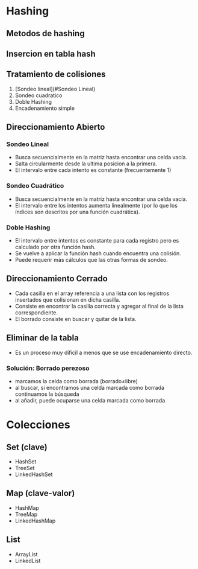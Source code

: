 # Hashing

## Metodos de hashing

## Insercion en tabla hash

## Tratamiento de colisiones

1. [Sondeo lineal](#Sondeo Lineal)
2. Sondeo cuadratico
3. Doble Hashing
4. Encadenamiento simple

## Direccionamiento Abierto

### Sondeo Lineal
- Busca secuencialmente en la matriz hasta encontrar una celda vacía. 
- Salta circularmente desde la ultima posicion a la primera.
- El intervalo entre cada intento es constante (frecuentemente 1)

### Sondeo Cuadrático
- Busca secuencialmente en la matriz hasta encontrar una celda vacía.
- El intervalo entre los intentos aumenta linealmente (por lo que los índices son descritos por una función cuadrática).

### Doble Hashing
-  El intervalo entre intentos es constante para cada registro pero es calculado por otra función hash.
-  Se vuelve a aplicar la función hash cuando encuentra una colisión.
-  Puede requerir más cálculos que las otras formas de sondeo.

## Direccionamiento Cerrado
- Cada casilla en el array referencia a una lista con los registros insertados que colisionan en dicha casilla.
- Consiste en encontrar la casilla correcta y agregar al final de la lista correspondiente.
- El borrado consiste en buscar y quitar de la lista.

## Eliminar de la tabla
- Es un proceso muy difícil a menos que se use encadenamiento directo.

### Solución: Borrado perezoso
- marcamos la celda como borrada (borrado≠libre)
- al buscar, si encontramos una celda marcada como borrada continuamos la búsqueda
- al añadir, puede ocuparse una celda marcada como borrada

# Colecciones

## Set (clave)
- HashSet
- TreeSet
- LinkedHashSet

## Map (clave-valor)
- HashMap
- TreeMap
- LinkedHashMap

## List
- ArrayList
- LinkedList

